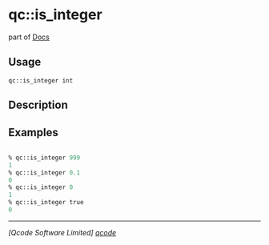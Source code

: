 qc::is_integer
==============

part of [Docs](.)

Usage
-----
`qc::is_integer int`

Description
-----------


Examples
--------
```tcl

% qc::is_integer 999
1
% qc::is_integer 0.1
0
% qc::is_integer 0
1
% qc::is_integer true
0
```

----------------------------------
*[Qcode Software Limited] [qcode]*

[qcode]: www.qcode.co.uk "Qcode Software"